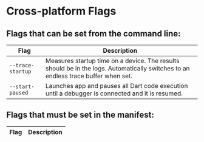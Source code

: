 # Cross-platform Flags
## Flags that can be set from the command line:
| Flag     | Description |
| -------- | ----------- |
| `--trace-startup` | Measures startup time on a device. The results should be in the logs. Automatically switches to an endless trace buffer when set. |
| `--start-paused` | Launches app and pauses all Dart code execution until a debugger is connected and it is resumed. |

## Flags that must be set in the manifest:
| Flag     | Description |
| -------- | ----------- |
